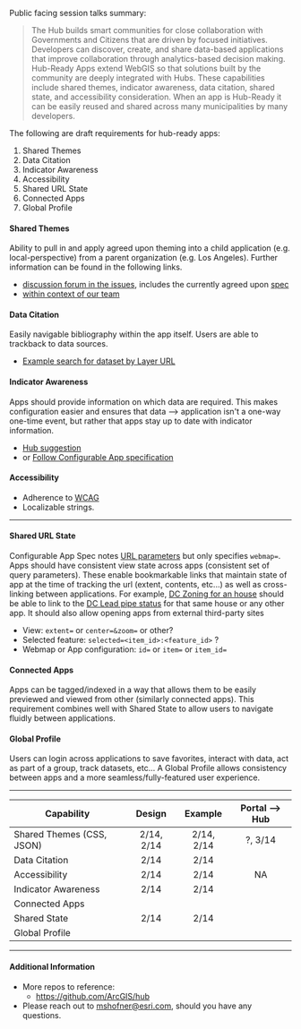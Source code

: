 Public facing session talks summary:
>The Hub builds smart communities for close collaboration with Governments and Citizens that are driven by focused initiatives. Developers can discover, create, and share data-based applications that improve collaboration through analytics-based decision making. Hub-Ready Apps extend WebGIS so that solutions built by the community are deeply integrated with Hubs. These capabilities include shared themes, indicator awareness, data citation, shared state, and accessibility consideration. When an app is Hub-Ready it can be easily reused and shared across many municipalities by many developers.

The following are draft requirements for hub-ready apps:

1. Shared Themes
1. Data Citation
1. Indicator Awareness
1. Accessibility
1. Shared URL State
1. Connected Apps
1. Global Profile

#### Shared Themes
Ability to pull in and apply agreed upon theming into a child application (e.g. local-perspective) from a parent organization (e.g. Los Angeles).
Further information can be found in the following links.

- [discussion forum in the issues](https://github.com/ArcGIS/arcgis-theme), includes the currently agreed upon [spec](https://github.com/ArcGIS/arcgis-theme/issues/7)
- [within context of our team](https://github.com/ArcGIS/Hub/issues/47 )

#### Data Citation

Easily navigable bibliography within the app itself. Users are able to trackback to data sources.

- [Example search for dataset by Layer URL](https://opendata.arcgis.com/api/v2/datasets?include=sites&filter[url]=http://maps2.dcgis.dc.gov/dcgis/rest/services/DCGIS_DATA/Public_Service_WebMercator/MapServer/27)

#### Indicator Awareness

Apps should provide information on which data are required. This makes configuration easier and ensures that data --> application isn't a one-way one-time event, but rather that apps stay up to date with indicator information.

- [Hub suggestion](https://github.com/ArcGIS/Hub/issues/48)
- or [Follow Configurable App specification](http://doc.arcgis.com/en/arcgis-online/create-maps/configurable-templates.htm)

#### Accessibility

- Adherence to [WCAG](https://www.w3.org/WAI/intro/wcag.php)
- Localizable strings.

--------------------------------------------------------------------------

#### Shared URL State

Configurable App Spec notes [URL parameters](http://doc.arcgis.com/en/arcgis-online/create-maps/create-app-templates.htm#ESRI_SECTION1_E383AB1F754746D19C8BF0251D22B54C) but only specifies `webmap=`. Apps should have consistent view state across apps (consistent set of query parameters). These enable bookmarkable links that maintain state of app at the time of tracking the url (extent, contents, etc...) as well as cross-linking between applications. For example, [DC Zoning for an house](http://maps.dcoz.dc.gov/zr16/#l=19&x=-8575669.181649944&y=4707024.994399112&mms=18!26!21!24!22!19!4!8!1!2&dcb=0) should be able to link to the [DC Lead pipe status](https://geo.dcwater.com/Lead/) for that same house or any other app. It should also allow opening apps from external third-party sites

- View: `extent=` or `center=&zoom=` or other?
- Selected feature: `selected=<item_id>:<feature_id>` ?
- Webmap or App configuration: `id=` or `item=` or `item_id=`

#### Connected Apps
Apps can be tagged/indexed in a way that allows them to be easily previewed and viewed from other (similarly connected apps). This requirement combines well with Shared State to allow users to navigate fluidly between applications.

#### Global Profile
Users can login across applications to save favorites, interact with data, act as part of a group, track datasets, etc... A Global Profile allows consistency between apps and a more seamless/fully-featured user experience.

---------------------

| Capability       | Design        | Example  | Portal --> Hub |
| ------------- |:-------------:| :-------------:| :-------------: |
| Shared Themes (CSS, JSON)| 2/14, 2/14 | 2/14, 2/14 | ?, 3/14 |
| Data Citation            | 2/14 | 2/14 |  |
| Accessibility            | 2/14 | 2/14 | NA |
| Indicator Awareness      | 2/14 | 2/14 |  |
| Connected Apps           |  |  |  |
| Shared State             | 2/14 | 2/14 |  |
| Global Profile           |  |  |  |

---------------------

#### Additional Information

- More repos to reference:
  - https://github.com/ArcGIS/hub
- Please reach out to mshofner@esri.com, should you have any questions.
